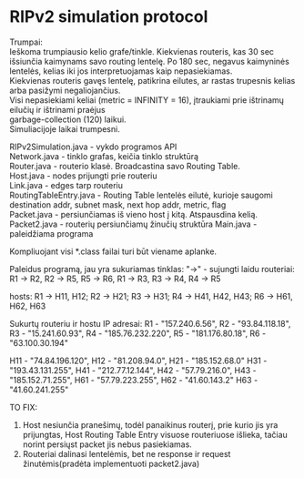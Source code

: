 # RIPv2 simulation protocol


Trumpai:\
Ieškoma trumpiausio kelio grafe/tinkle. Kiekvienas routeris, kas 30 sec išsiunčia kaimynams savo routing lentelę. Po 180 sec, negavus kaimyninės lentelės, kelias iki jos interpretuojamas kaip nepasiekiamas.\
Kiekvienas routeris gavęs lentelę, patikrina eilutes, ar rastas trupesnis kelias arba pasižymi negaliojančius.\
Visi nepasiekiami keliai (metric = INFINITY  = 16), įtraukiami prie ištrinamų eilučių ir ištrinami praėjus\
garbage-collection (120) laikui.\
Simuliacijoje laikai trumpesni.


RIPv2Simulation.java - vykdo programos API\
Network.java - tinklo grafas, keičia tinklo struktūrą\
Router.java - routerio klasė. Broadcastina savo Routing Table.\
Host.java - nodes prijungti prie routeriu\
Link.java - edges tarp routeriu\
RoutingTableEntry.java - Routing Table lentelės eilutė, kurioje saugomi destination addr, subnet mask, next hop addr, metric, flag\
Packet.java - persiunčiamas iš vieno host į kitą. Atspausdina kelią.\
Packet2.java - routerių persiunčiamų žinučių struktūra
Main.java - paleidžiama programa

Kompliuojant visi *.class failai turi būt viename aplanke.

Paleidus programą, jau yra sukuriamas tinklas:
"->" - sujungti laidu
routeriai:
R1 -> R2,  R2 -> R5, R5 -> R6, R1 -> R3, R3 -> R4, R4 -> R5

hosts:
R1 -> H11, H12; R2 -> H21; R3 -> H31; R4 -> H41, H42, H43; R6 -> H61, H62, H63

Sukurtų routeriu ir hostu IP adresai:
R1 - "157.240.6.56",    R2 - "93.84.118.18",    R3 - "15.241.60.93",
R4 - "185.76.232.220",    R5 - "181.176.80.18",    R6 - "63.100.30.194"

H11 - "74.84.196.120",     H12 - "81.208.94.0",    H21 - "185.152.68.0"
H31 - "193.43.131.255",   H41 - "212.77.12.144",    H42 - "57.79.216.0",
H43 - "185.152.71.255",   H61 - "57.79.223.255",    H62 - "41.60.143.2"
H63 - "41.60.241.255"
 
TO FIX:
1. Host nesiunčia pranešimų, todėl panaikinus routerį, prie kurio jis yra prijungtas, Host Routing Table Entry visuose routeriuose išlieka, 
tačiau norint persiųst packet jis nebus pasiekiamas.
2. Routeriai dalinasi lentelėmis, bet ne response ir request žinutėmis(pradėta implementuoti packet2.java)
 
